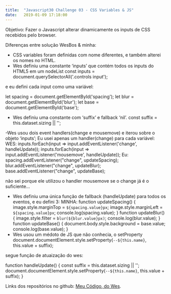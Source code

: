 ```yaml
---
title:  "Javascript30 Challenge 03 - CSS Variables & JS"
date:   2019-01-09 17:18:00
---
```

Objetivo: Fazer o Javascript alterar dinamicamente os inputs de CSS recebidos pelo browser.

Diferenças entre solução WesBos & minha:
- CSS variables foram definidas com nome diferentes, e também alterei os nomes no HTML.
- Wes definiu uma constante ‘inputs’ que contém todos os inputs do HTML5 em um nodeList
  const inputs = document.querySelectorAll('.controls input');

e eu defini cada input como uma variável:

let spacing = document.getElementById('spacing');
let blur = document.getElementById('blur');
let base = document.getElementById('base');

- Wes definiu uma constante com ‘suffix’ e fallback ‘nil’.
const suffix = this.dataset.sizing || '';

-Wes usou dois event handlers(change e mousemove) e iterou sobre o objeto ‘inputs’; Eu usei apenas um handler(change) para cada variável:
WES:
inputs.forEach(input => input.addEventListener('change', handleUpdate));
inputs.forEach(input => input.addEventListener('mousemove', handleUpdate));
Eu:
spacing.addEventListener("change", updateSpacing);
blur.addEventListener("change", updateBlur);
base.addEventListener("change", updateBase);

não sei porque ele utilizou o handler mousemove se o change já é o suficiente…

- Wes definiu uma única função de fallback (handleUpdate) para todos os eventos, e eu defini 3:
MINHA:
function updateSpacing() {
  image.style.marginTop = `${spacing.value}px`;
  image.style.marginLeft = `${spacing.value}px`;
  console.log(spacing.value);
}
function updateBlur() {
  image.style.filter = `blur(${blur.value}px)`;
  console.log(blur.value);
}
function updateBase() {
  document.body.style.background = base.value;
  console.log(base.value);
}
- Wes usou um médoto de JS que não conhecia, o setProperty
document.documentElement.style.setProperty(`--${this.name}`, this.value + suffix);

segue função de atuaização do wes:

   function handleUpdate() {
      const suffix = this.dataset.sizing || '';
      document.documentElement.style.setProperty(`--${this.name}`, this.value + suffix);
    }

Links dos repositórios no github:
<a href="https://github.com/APonce911/javascript30/tree/master/03-CSS-variables">Meu Código</a>,<a href="https://github.com/wesbos/JavaScript30/blob/master/03%20-%20CSS%20Variables/index-FINISHED.html"> do Wes</a>.

